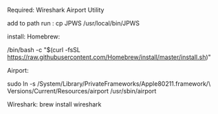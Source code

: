 Required:
Wireshark
Airport Utility


add to path run :
cp JPWS /usr/local/bin/JPWS

install:
Homebrew:

/bin/bash -c "$(curl -fsSL 
https://raw.githubusercontent.com/Homebrew/install/master/install.sh)"

Airport:

sudo ln -s /System/Library/PrivateFrameworks/Apple80211.framework/\ 
Versions/Current/Resources/airport /usr/sbin/airport

Wireshark:
brew install wireshark
